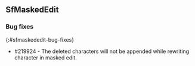 ## SfMaskedEdit

### Bug fixes
{:#sfmaskededit-bug-fixes}

* \#219924 - The deleted characters will not be appended while rewriting character in masked edit.